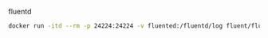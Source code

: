 fluentd 

```bash
docker run -itd --rm -p 24224:24224 -v fluented:/fluentd/log fluent/fluentd:v1.14-debian-1
```